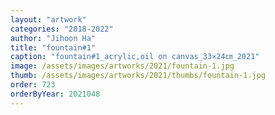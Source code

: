 ```yaml
---
layout: "artwork"
categories: "2018-2022"
author: "Jihoon Ha"
title: "fountain#1"
caption: "fountain#1_acrylic,oil on canvas_33×24㎝_2021"
image: /assets/images/artworks/2021/fountain-1.jpg
thumb: /assets/images/artworks/2021/thumbs/fountain-1.jpg
order: 723
orderByYear: 2021048
---
```

